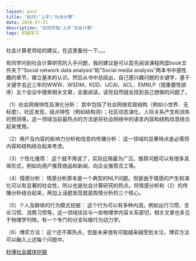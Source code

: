 ```yaml
---
layout: post
title: "如何\"上手\"社会计算"
date: 2016-07-21
description: "如何开始'上手'社会计算"
tags: 机器学习
---
```


社会计算老师给的建议，在这里备份一下。。。

<p>
有同学问到社会计算研究的入手问题，我的建议是可以首先阅读课程网盘book文件夹下“Social network data analysis”和”Social media analysis”两本书中感性趣的章节，建立基本的认识。然后从书中总结出，自己感兴趣问题的关键字，基于关键字去近三年的WWW、WSDM，KDD、IJCAI、ACL、EMNLP（按重要性排序）五个会议中搜索相关文章，全面阅读。读完自然就会找到自己想做的问题了。
</p>

（1）社会网络特性及演化分析：
其中包括了社会网络宏观结构（例如小世界、无标度），社区发现，结点特性（例如结构洞）；社区动态演化、人际关系产生和消失的预测等。这一领域当前最热点的方法是将社会网络中的语言内容和结构信息结合起来使用。

（2）用户及内容的影响力分析和信息的传播分析：
这一领域的显著特点是必需将内容和结构结合起来考虑。

（3）个性化推荐：
这个就不用说了，实际应用最为广泛。推荐问题可以有很多具体形式，例如向用户推荐商品和新闻，向企业推荐员工等。

（4）情感分析：
情感分析原本是一个典型的NLP问题。但是由于情感的产生和演化可以有显著的社会性，所以也是社会计算研究的热点。将情感分析和（2）的传播分析结合起来，再加上话题发现就是舆情分析的三个核心。

（5）个人及群体的行为模式挖掘：
这个行为可以有多种内涵，例如出行习惯、言论习惯、消费习惯等。这一领域往往与一些物理学内容关系密切，相关文章也多见于物理学刊物，有一个专门的分支叫做行为动力学。

（6）博弈方法：
这个还不算热点，但是未来很有可能越来越受到关注，博弈方法可以融入上述每个问题中。


[秒懂社会媒体挖掘](https://mp.weixin.qq.com/s?__biz=MjM5Njc0MjIwMA==&mid=400326930&idx=1&sn=91d4bd85b3cdf78d6ce1dd5ec9edf46b&scene=2&srcid=1118CrCya74HVIFkcjX8XRv8&from=timeline&isappinstalled=0#wechat_redirect)

